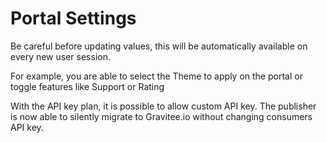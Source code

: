 # Portal Settings

Be careful before updating values, this will be automatically available on every new user session.

For example, you are able to select the Theme to apply on the portal or toggle features like Support or Rating

With the API key plan, it is possible to allow custom API key. The publisher is now able to silently migrate to Gravitee.io without changing consumers API key.
